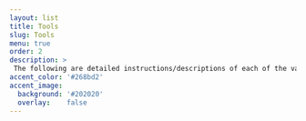 ```yaml
---
layout: list
title: Tools
slug: Tools
menu: true
order: 2
description: >
 The following are detailed instructions/descriptions of each of the various tools and how to install and use them.
accent_color: '#268bd2'
accent_image:
  background: '#202020'
  overlay:    false
---
```

